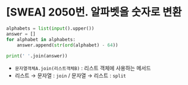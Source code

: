 # [SWEA] 2050번. 알파벳을 숫자로 변환



```python
alphabets = list(input().upper())
answer = []
for alphabet in alphabets:
    answer.append(str(ord(alphabet) - 64))
    
print(' '.join(answer))    
```



- `문자열객체A.join(리스트객체B)` : 리스트 객체에 사용하는 메서드
- 리스트 → 문자열 : `join` / 문자열 → 리스트 : `split` 

